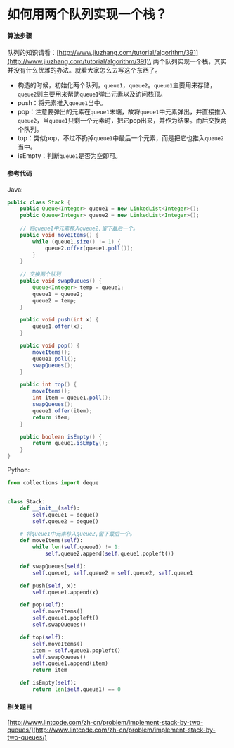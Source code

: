 # 如何用两个队列实现一个栈？

#### 算法步骤

队列的知识请看：[http://www.jiuzhang.com/tutorial/algorithm/391](http://www.jiuzhang.com/tutorial/algorithm/391)\
两个队列实现一个栈，其实并没有什么优雅的办法。就看大家怎么去写这个东西了。

* 构造的时候，初始化两个队列，`queue1`，`queue2`。`queue1`主要用来存储，`queue2`则主要用来帮助`queue1`弹出元素以及访问栈顶。
* push：将元素推入`queue1`当中。
* pop：注意要弹出的元素在`queue1`末端，故将`queue1`中元素弹出，并直接推入`queue2`，当`queue1`只剩一个元素时，把它pop出来，并作为结果。而后交换两个队列。
* top：类似pop，不过不扔掉`queue1`中最后一个元素，而是把它也推入`queue2`当中。
* isEmpty：判断`queue1`是否为空即可。

#### 参考代码

Java:

```java
public class Stack {
    public Queue<Integer> queue1 = new LinkedList<Integer>();
    public Queue<Integer> queue2 = new LinkedList<Integer>();
    
    // 将queue1中元素移入queue2,留下最后一个。
    public void moveItems() {
        while (queue1.size() != 1) {
            queue2.offer(queue1.poll());
        }
    }
    
    // 交换两个队列
    public void swapQueues() {
        Queue<Integer> temp = queue1;
        queue1 = queue2;
        queue2 = temp;
    }

    public void push(int x) {
        queue1.offer(x);
    }

    public void pop() {
        moveItems();
        queue1.poll();
        swapQueues();
    }

    public int top() {
        moveItems();
        int item = queue1.poll();
        swapQueues();
        queue1.offer(item);
        return item;
    }

    public boolean isEmpty() {
        return queue1.isEmpty();
    }
}
```

Python:

```python
from collections import deque


class Stack:
    def __init__(self):
        self.queue1 = deque()
        self.queue2 = deque()

    # 将queue1中元素移入queue2,留下最后一个。
    def moveItems(self):
        while len(self.queue1) != 1:
            self.queue2.append(self.queue1.popleft())

    def swapQueues(self):
        self.queue1, self.queue2 = self.queue2, self.queue1

    def push(self, x):
        self.queue1.append(x)

    def pop(self):
        self.moveItems()
        self.queue1.popleft()
        self.swapQueues()

    def top(self):
        self.moveItems()
        item = self.queue1.popleft()
        self.swapQueues()
        self.queue1.append(item)
        return item

    def isEmpty(self):
        return len(self.queue1) == 0
```

#### 相关题目

[http://www.lintcode.com/zh-cn/problem/implement-stack-by-two-queues/](http://www.lintcode.com/zh-cn/problem/implement-stack-by-two-queues/)
